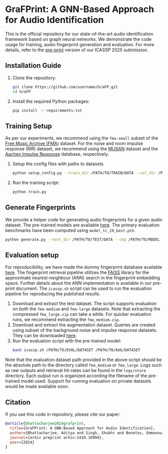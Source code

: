 # GraFPrint: A GNN-Based Approach for Audio Identification

This is the official repository for our state-of-the-art audio identification framework based on graph neural networks. We demonstrate the code usage for training, audio fingerprint generation and evaluation. For more details, refer to the [pre-print](https://arxiv.org/abs/2410.10994) version of our ICASSP 2025 submission.

## Installation Guide

1. Clone the repository:
    ```bash
    git clone https://github.com/username/GraFP.git
    cd GraFP
    ```
2. Install the required Python packages:
    ```bash
    pip install -r requirements.txt
    ```


## Training Setup

As per our experiments, we recommend using the `fma-small` subset of the [Free Music Archive (FMA)](https://github.com/mdeff/fma) dataset. For the noise and room impulse response (RIR) dataset, we recommend using the [MUSAN](https://www.openslr.org/17/) dataset and the [Aachen Impulse Response](https://www.iks.rwth-aachen.de/en/research/tools-downloads/databases/aachen-impulse-response-database/) database, respectively.

1. Setup the config files with paths to datasets
    ```bash
    python setup_config.py --train_dir /PATH/TO/TRAIN/DATA --val_dir /PATH/TO/VALIDATION/DATA --noise_dir /PATH/TO/NOISE/DATA --ir_dir /PATH/TO/IR/DATA
    ```
2. Run the training script:
    ```bash
    python train.py 
    ```

## Generate Fingerprints

We provide a helper code for generating audio fingerprints for a given audio dataset. The pre-trained models are available [here](https://huggingface.co/chymaera96/grafp_db/resolve/main/checkpoint.zip). The primary evaluation benchmarks have been computed using `model_tc_29_best.pth`.

```bash
python generate.py --test_dir /PATH/TO/TEST/DATA --ckp /PATH/TO/MODEL
```

## Evaluation setup

For reproducibility, we have made the dummy fingerprint database available [here](https://huggingface.co/chymaera96/grafp_db/resolve/main/databases.zip). The fingerprint retrieval pipeline utilizes the [FAISS](https://github.com/facebookresearch/faiss) library for the approximate nearest-neighbour (ANN) search in the fingerprint embedding space. Further details about the ANN implementation is available in our pre-print document. The `icassp.sh` script can be used to run the evaluation pipeline for reproducing the published results. 

1. Download and extract the test dataset. The script supports evaluation on both the `fma-medium` and `fma-large` datasets. Note that extracting the compressed `fma_large.zip` can take a while. For quicker evaluation runs, we recommend extracting the `fma_medium.zip`.
2. Download and extract the augmentation dataset. Queries are created using subset of the background noise and impulse response datasets. They can be downloaded [here](https://huggingface.co/chymaera96/grafp_db/resolve/main/aug.zip).
2. Run the evaluation script with the pre-trained model:
    ```bash
    bash icassp.sh /PATH/TO/EVAL/DATASET /PATH/TO/AUG/DATASET
    ```
Note that the evaluation dataset path provided in the above script should be the absolute path to the directory called `fma_medium` or `fma_large`. Logs such as raw outputs and retrieval hit-rates can be found in the `logs/store` directory. Each output run is organized according the filename of the pre-trained model used. Support for running evaluation on private datasets would be made available soon. 

## Citation

If you use this code in repository, please cite our paper:
```bibtex
@article{bhattacharjee2024grafprint,
  title={GraFPrint: A GNN-Based Approach for Audio Identification},
  author={Bhattacharjee, Aditya and Singh, Shubhr and Benetos, Emmanouil},
  journal={arXiv preprint arXiv:2410.10994},
  year={2024}
}

```
